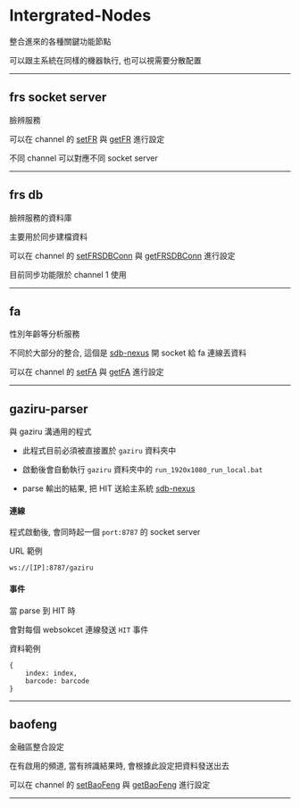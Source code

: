
# Intergrated-Nodes

整合進來的各種關鍵功能節點

可以跟主系統在同樣的機器執行, 也可以視需要分散配置

---

## frs socket server 

臉辨服務

可以在 channel 的 [setFR](https://github.com/Org08/sdb-nexus/blob/master/docs/API/SrAPI/Channel.md#setFR) 與 [getFR](https://github.com/Org08/sdb-nexus/blob/master/docs/API/SrAPI/Channel.md#getFR) 進行設定

不同 channel 可以對應不同 socket server

---

## frs db

臉辨服務的資料庫

主要用於同步建檔資料

可以在 channel 的 [setFRSDBConn](https://github.com/Org08/sdb-nexus/blob/master/docs/API/SrAPI/Channel.md#setfrsdbconn) 與 [getFRSDBConn](https://github.com/Org08/sdb-nexus/blob/master/docs/API/SrAPI/Channel.md#getfrsdbconn) 進行設定

目前同步功能限於 channel 1 使用

---

## fa

性別年齡等分析服務

不同於大部分的整合, 這個是 [sdb-nexus](https://github.com/Org08/sdb-nexus/blob/master/docs/Architecture/sdb-nexus.md) 開 socket 給 fa 連線丟資料

可以在 channel 的 [setFA](https://github.com/Org08/sdb-nexus/blob/master/docs/API/SrAPI/Channel.md#setFA) 與 [getFA](https://github.com/Org08/sdb-nexus/blob/master/docs/API/SrAPI/Channel.md#getFA) 進行設定

---

## gaziru-parser

與 gaziru 溝通用的程式

- 此程式目前必須被直接置於 `gaziru` 資料夾中

- 啟動後會自動執行 `gaziru` 資料夾中的 `run_1920x1080_run_local.bat`

- parse 輸出的結果, 把 HIT 送給主系統 [sdb-nexus](https://github.com/Org08/sdb-nexus/blob/master/docs/Architecture/sdb-nexus.md)

#### 連線

程式啟動後, 會同時起一個 `port:8787` 的 socket server

URL 範例

```
ws://[IP]:8787/gaziru
```

#### 事件

當 parse 到 HIT 時

會對每個 websokcet 連線發送 `HIT` 事件

資料範例

```
{
    index: index,
    barcode: barcode
}
```

---

## baofeng

金融區整合設定

在有啟用的頻道, 當有辨識結果時, 會根據此設定把資料發送出去

可以在 channel 的 [setBaoFeng](https://github.com/Org08/sdb-nexus/blob/master/docs/API/SrAPI/Channel.md#setBaoFeng) 與 [getBaoFeng](https://github.com/Org08/sdb-nexus/blob/master/docs/API/SrAPI/Channel.md#getBaoFeng) 進行設定

---
